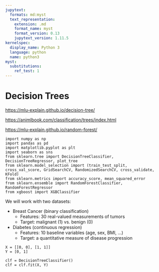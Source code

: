 ```yaml
---
jupytext:
  formats: md:myst
  text_representation:
    extension: .md
    format_name: myst
    format_version: 0.13
    jupytext_version: 1.11.5
kernelspec:
  display_name: Python 3
  language: python
  name: python3
myst:
  substitutions:
    ref_test: 1
---
```


# <i class="fa-solid fa-tree"></i> Decision Trees

https://mlu-explain.github.io/decision-tree/

https://animlbook.com/classification/trees/index.html

https://mlu-explain.github.io/random-forest/



```{code-cell}ipython3
import numpy as np
import pandas as pd
import matplotlib.pyplot as plt
import seaborn as sns
from sklearn.tree import DecisionTreeClassifier, DecisionTreeRegressor, plot_tree
from sklearn.model_selection import (train_test_split, cross_val_score, GridSearchCV, RandomizedSearchCV, cross_validate, KFold)
from sklearn.metrics import accuracy_score, mean_squared_error
from sklearn.ensemble import RandomForestClassifier, RandomForestRegressor
from xgboost import XGBClassifier
```

We will work with two datasets:

- Breast Cancer (binary classification)
  - Features: 30 real-valued measurements of tumors
  - Target: malignant (1) vs. benign (0)
- Diabetes (continuous regression)
  - Features: 10 baseline variables (age, sex, BMI, …)
  - Target: a quantitative measure of disease progression


```{code-cell}ipython3
X = [[0, 0], [1, 1]]
Y = [0, 1]

clf = DecisionTreeClassifier()
clf = clf.fit(X, Y)
```